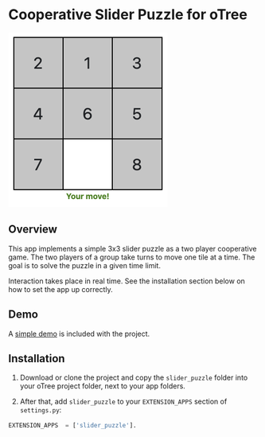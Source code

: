 # Cooperative Slider Puzzle for oTree

![Image of the puzzle](puzzle.png)

## Overview
This app implements a simple 3x3 slider puzzle as a two player cooperative game. The two players of a group take turns to move one tile at a time. The goal is to solve the puzzle in a given time limit.

Interaction takes place in real time. See the installation section below on how to set the app up correctly.

## Demo
A [simple demo](https://otree-slider-puzzle.herokuapp.com) is included with the project.

## Installation
1. Download or clone the project and copy the ``slider_puzzle`` folder into your oTree project folder, next to your app folders. 

2. After that, add ``slider_puzzle`` to your ``EXTENSION_APPS`` section of ``settings.py``:
```python
EXTENSION_APPS  = ['slider_puzzle'].
```